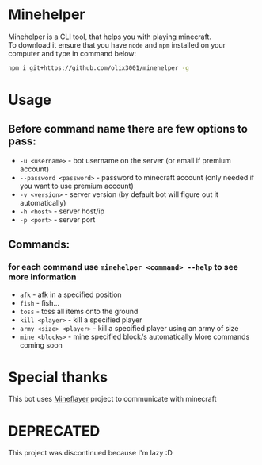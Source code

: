 # Minehelper
Minehelper is a CLI tool, that helps you with playing minecraft.<br>
To download it ensure that you have `node` and `npm` installed on your computer and type in command below:
```sh
npm i git+https://github.com/olix3001/minehelper -g
```
# Usage
## Before command name there are few options to pass:
- `-u <username>` - bot username on the server (or email if premium account)
- `--password <password>` - password to minecraft account (only needed if you want to use premium account)
- `-v <version>` - server version (by default bot will figure out it automatically)
- `-h <host>` - server host/ip
- `-p <port>` - server port

## Commands:
### for each command use `minehelper <command> --help` to see more information
- `afk` - afk in a specified position
- `fish` - fish...
- `toss` - toss all items onto the ground
- `kill <player>` - kill a specified player
- `army <size> <player>` - kill a specified player using an army of size
- `mine <blocks>` - mine specified block/s automatically
More commands coming soon


# Special thanks
This bot uses [Mineflayer](https://github.com/PrismarineJS/mineflayer) project to communicate with minecraft

# DEPRECATED
This project was discontinued because I'm lazy :D
